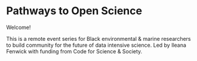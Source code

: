 # Pathways to Open Science

Welcome!

This is a remote event series for Black environmental & marine researchers to build community for the future of data intensive science. Led by Ileana Fenwick with funding from Code for Science & Society.
